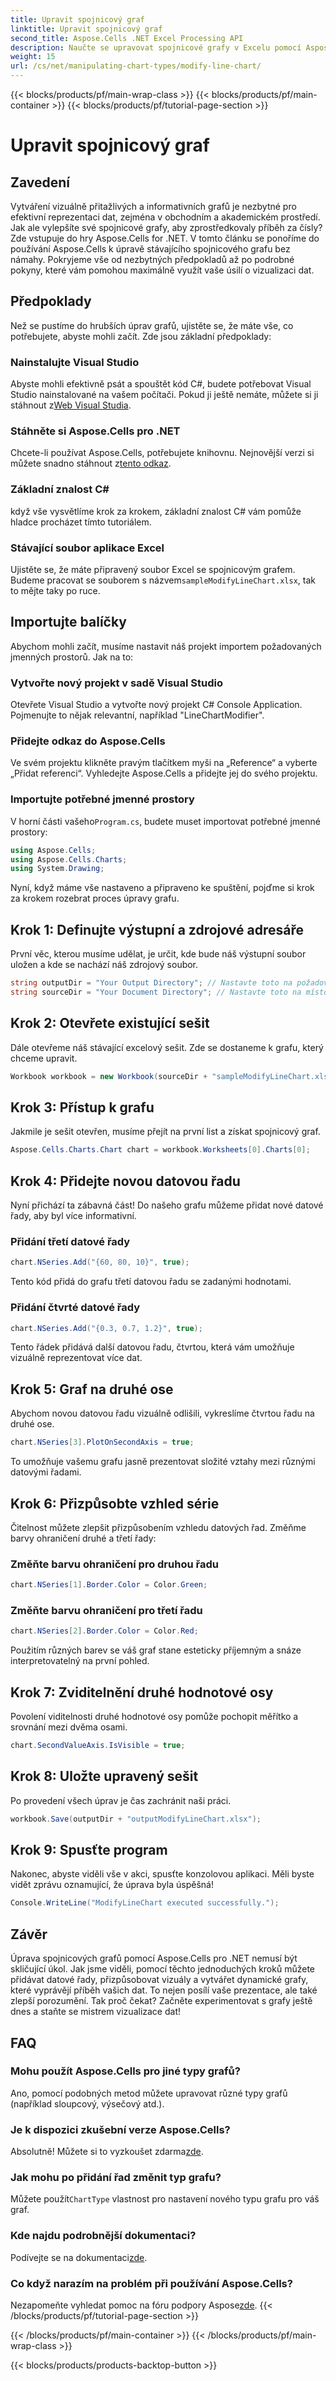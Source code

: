 ```yaml
---
title: Upravit spojnicový graf
linktitle: Upravit spojnicový graf
second_title: Aspose.Cells .NET Excel Processing API
description: Naučte se upravovat spojnicové grafy v Excelu pomocí Aspose.Cells for .NET pomocí tohoto podrobného průvodce krok za krokem.
weight: 15
url: /cs/net/manipulating-chart-types/modify-line-chart/
---
```


{{< blocks/products/pf/main-wrap-class >}}
{{< blocks/products/pf/main-container >}}
{{< blocks/products/pf/tutorial-page-section >}}

# Upravit spojnicový graf

## Zavedení

Vytváření vizuálně přitažlivých a informativních grafů je nezbytné pro efektivní reprezentaci dat, zejména v obchodním a akademickém prostředí. Jak ale vylepšíte své spojnicové grafy, aby zprostředkovaly příběh za čísly? Zde vstupuje do hry Aspose.Cells for .NET. V tomto článku se ponoříme do používání Aspose.Cells k úpravě stávajícího spojnicového grafu bez námahy. Pokryjeme vše od nezbytných předpokladů až po podrobné pokyny, které vám pomohou maximálně využít vaše úsilí o vizualizaci dat. 

## Předpoklady 

Než se pustíme do hrubších úprav grafů, ujistěte se, že máte vše, co potřebujete, abyste mohli začít. Zde jsou základní předpoklady:

### Nainstalujte Visual Studio
 Abyste mohli efektivně psát a spouštět kód C#, budete potřebovat Visual Studio nainstalované na vašem počítači. Pokud ji ještě nemáte, můžete si ji stáhnout z[Web Visual Studia](https://visualstudio.microsoft.com/).

### Stáhněte si Aspose.Cells pro .NET
 Chcete-li používat Aspose.Cells, potřebujete knihovnu. Nejnovější verzi si můžete snadno stáhnout z[tento odkaz](https://releases.aspose.com/cells/net/).

### Základní znalost C#
když vše vysvětlíme krok za krokem, základní znalost C# vám pomůže hladce procházet tímto tutoriálem.

### Stávající soubor aplikace Excel
 Ujistěte se, že máte připravený soubor Excel se spojnicovým grafem. Budeme pracovat se souborem s názvem`sampleModifyLineChart.xlsx`, tak to mějte taky po ruce. 

## Importujte balíčky

Abychom mohli začít, musíme nastavit náš projekt importem požadovaných jmenných prostorů. Jak na to:

### Vytvořte nový projekt v sadě Visual Studio
Otevřete Visual Studio a vytvořte nový projekt C# Console Application. Pojmenujte to nějak relevantní, například "LineChartModifier".

### Přidejte odkaz do Aspose.Cells
Ve svém projektu klikněte pravým tlačítkem myši na „Reference“ a vyberte „Přidat referenci“. Vyhledejte Aspose.Cells a přidejte jej do svého projektu.

### Importujte potřebné jmenné prostory
 V horní části vašeho`Program.cs`, budete muset importovat potřebné jmenné prostory:

```csharp
using Aspose.Cells;
using Aspose.Cells.Charts;
using System.Drawing;
```

Nyní, když máme vše nastaveno a připraveno ke spuštění, pojďme si krok za krokem rozebrat proces úpravy grafu.

## Krok 1: Definujte výstupní a zdrojové adresáře

První věc, kterou musíme udělat, je určit, kde bude náš výstupní soubor uložen a kde se nachází náš zdrojový soubor. 

```csharp
string outputDir = "Your Output Directory"; // Nastavte toto na požadovaný výstupní adresář
string sourceDir = "Your Document Directory"; // Nastavte toto na místo, kde se nachází váš sampleModifyLineChart.xlsx
```

## Krok 2: Otevřete existující sešit

Dále otevřeme náš stávající excelový sešit. Zde se dostaneme k grafu, který chceme upravit.

```csharp
Workbook workbook = new Workbook(sourceDir + "sampleModifyLineChart.xlsx");
```

## Krok 3: Přístup k grafu

Jakmile je sešit otevřen, musíme přejít na první list a získat spojnicový graf.

```csharp
Aspose.Cells.Charts.Chart chart = workbook.Worksheets[0].Charts[0];
```

## Krok 4: Přidejte novou datovou řadu

Nyní přichází ta zábavná část! Do našeho grafu můžeme přidat nové datové řady, aby byl více informativní.

### Přidání třetí datové řady
```csharp
chart.NSeries.Add("{60, 80, 10}", true);
```
Tento kód přidá do grafu třetí datovou řadu se zadanými hodnotami.

### Přidání čtvrté datové řady
```csharp
chart.NSeries.Add("{0.3, 0.7, 1.2}", true);
```
Tento řádek přidává další datovou řadu, čtvrtou, která vám umožňuje vizuálně reprezentovat více dat.

## Krok 5: Graf na druhé ose

Abychom novou datovou řadu vizuálně odlišili, vykreslíme čtvrtou řadu na druhé ose.

```csharp
chart.NSeries[3].PlotOnSecondAxis = true;
```
To umožňuje vašemu grafu jasně prezentovat složité vztahy mezi různými datovými řadami.

## Krok 6: Přizpůsobte vzhled série

Čitelnost můžete zlepšit přizpůsobením vzhledu datových řad. Změňme barvy ohraničení druhé a třetí řady:

### Změňte barvu ohraničení pro druhou řadu
```csharp
chart.NSeries[1].Border.Color = Color.Green;
```

### Změňte barvu ohraničení pro třetí řadu
```csharp
chart.NSeries[2].Border.Color = Color.Red;
```

Použitím různých barev se váš graf stane esteticky příjemným a snáze interpretovatelný na první pohled. 

## Krok 7: Zviditelnění druhé hodnotové osy

Povolení viditelnosti druhé hodnotové osy pomůže pochopit měřítko a srovnání mezi dvěma osami.

```csharp
chart.SecondValueAxis.IsVisible = true;
```

## Krok 8: Uložte upravený sešit

Po provedení všech úprav je čas zachránit naši práci. 

```csharp
workbook.Save(outputDir + "outputModifyLineChart.xlsx");
```

## Krok 9: Spusťte program

Nakonec, abyste viděli vše v akci, spusťte konzolovou aplikaci. Měli byste vidět zprávu oznamující, že úprava byla úspěšná!

```csharp
Console.WriteLine("ModifyLineChart executed successfully.");
```

## Závěr 

Úprava spojnicových grafů pomocí Aspose.Cells pro .NET nemusí být skličující úkol. Jak jsme viděli, pomocí těchto jednoduchých kroků můžete přidávat datové řady, přizpůsobovat vizuály a vytvářet dynamické grafy, které vyprávějí příběh vašich dat. To nejen posílí vaše prezentace, ale také zlepší porozumění. Tak proč čekat? Začněte experimentovat s grafy ještě dnes a staňte se mistrem vizualizace dat!

## FAQ

### Mohu použít Aspose.Cells pro jiné typy grafů?
Ano, pomocí podobných metod můžete upravovat různé typy grafů (například sloupcový, výsečový atd.).

### Je k dispozici zkušební verze Aspose.Cells?
 Absolutně! Můžete si to vyzkoušet zdarma[zde](https://releases.aspose.com/).

### Jak mohu po přidání řad změnit typ grafu?
Můžete použít`ChartType` vlastnost pro nastavení nového typu grafu pro váš graf.

### Kde najdu podrobnější dokumentaci?
 Podívejte se na dokumentaci[zde](https://reference.aspose.com/cells/net/).

### Co když narazím na problém při používání Aspose.Cells?
 Nezapomeňte vyhledat pomoc na fóru podpory Aspose[zde](https://forum.aspose.com/c/cells/9).
{{< /blocks/products/pf/tutorial-page-section >}}

{{< /blocks/products/pf/main-container >}}
{{< /blocks/products/pf/main-wrap-class >}}

{{< blocks/products/products-backtop-button >}}
